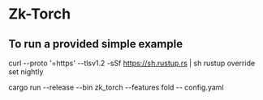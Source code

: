# Zk-Torch

## To run a provided simple example
curl --proto '=https' --tlsv1.2 -sSf https://sh.rustup.rs | sh
rustup override set nightly

cargo run --release --bin zk_torch --features fold -- config.yaml
